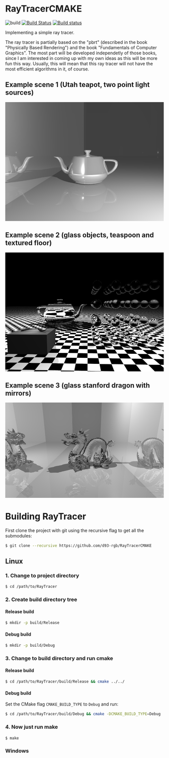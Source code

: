 # RayTracerCMAKE
![build](https://github.com/d93-rgb/RayTracerCMAKE/workflows/build/badge.svg?branch=master)
[![Build Status](https://travis-ci.com/d93-rgb/RayTracerCMAKE.svg?branch=master)](https://travis-ci.com/d93-rgb/RayTracerCMAKE)
[![Build status](https://ci.appveyor.com/api/projects/status/u0r8ueclub7ndgav?svg=true)](https://ci.appveyor.com/project/d93-rgb/raytracercmake)

Implementing a simple ray tracer.

The ray tracer is partially based on the "pbrt" (described in the book "Physically Based Rendering") and the book "Fundamentals of Computer Graphics". The most part will be developed independetly of those books, since I am interested in coming up with my own ideas as this will be more fun this way. Usually, this will mean that this ray tracer will not have the most efficient algorithms in it, of course.

## Example scene 1 (Utah teapot, two point light sources)
<img src="RayTracer/resources/reflecting_teapot_with_two_lightsources.png" title="Utah teapot example scene" width="600">

## Example scene 2 (glass objects, teaspoon and textured floor)
<img src="RayTracer/resources/glass_objects_scene.png" title="glass objects scene" width="600">

## Example scene 3 (glass stanford dragon with mirrors)
<img src="RayTracer/resources/glass_dragon_with_mirrors.png" title="glass dragon with mirrors scene" width="600">

# Building RayTracer
First clone the project with git using the recursive flag to get all the submodules:
```bash
$ git clone --recursive https://github.com/d93-rgb/RayTracerCMAKE
```

## Linux
### 1. Change to project directory
```bash
$ cd /path/to/RayTracer
```
### 2. Create build directory tree
#### Release build
```bash
$ mkdir -p build/Release
```
#### Debug build
```bash
$ mkdir -p build/Debug
```
### 3. Change to build directory and run cmake
#### Release build
```bash
$ cd /path/to/RayTracer/build/Release && cmake ../../
```
#### Debug build
Set the CMake flag `CMAKE_BUILD_TYPE` to `Debug` and run:
```bash
$ cd /path/to/RayTracer/build/Debug && cmake -DCMAKE_BUILD_TYPE=Debug ../../
```
### 4. Now just run make
```build
$ make
```
### Windows
